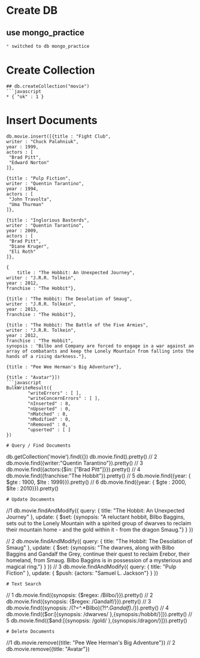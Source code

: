 # Create DB

## use mongo_practice
```javascript
* switched to db mongo_practice
```



# Create Collection
```
## db.createCollection("movie")
```javascript
* { "ok" : 1 }

```


# Insert Documents
```
db.movie.insert([{title : "Fight Club",
writer : "Chuck Palahniuk",
year : 1999,
actors : [
 "Brad Pitt",
 "Edward Norton"
]},

{title : "Pulp Fiction",
writer : "Quentin Tarantino",
year : 1994,
actors : [
 "John Travolta",
 "Uma Thurman"
]},

{title : "Inglorious Basterds",
writer : "Quentin Tarantino",
year : 2009,
actors : [
 "Brad Pitt",
 "Diane Kruger",
 "Eli Roth"
]},

{
	title : "The Hobbit: An Unexpected Journey",
writer : "J.R.R. Tolkein",
year : 2012,
franchise : "The Hobbit"},

{title : "The Hobbit: The Desolation of Smaug",
writer : "J.R.R. Tolkein",
year : 2013,
franchise : "The Hobbit"},

{title : "The Hobbit: The Battle of the Five Armies",
writer : "J.R.R. Tolkein",
year : 2012,
franchise : "The Hobbit",
synopsis : "Bilbo and Company are forced to engage in a war against an array of combatants and keep the Lonely Mountain from falling into the hands of a rising darkness."},

{title : "Pee Wee Herman's Big Adventure"},

{title : "Avatar"}])
```javascript
BulkWriteResult({
        "writeErrors" : [ ],
        "writeConcernErrors" : [ ],
        "nInserted" : 8,
        "nUpserted" : 0,
        "nMatched" : 0,
        "nModified" : 0,
        "nRemoved" : 0,
        "upserted" : [ ]
})
```
```
# Query / Find Documents
```
db.getCollection('movie').find({})
db.movie.find().pretty()
// 2
db.movie.find({writer:"Quentin Tarantino"}).pretty()
// 3
db.movie.find({actors:{$in: ["Brad Pitt"]}}).pretty()
// 4
db.movie.find({franchise:"The Hobbit"}).pretty()
// 5
db.movie.find({year: { $gte :  1900, $lte : 1999}}).pretty()
// 6
db.movie.find({year: { $gte :  2000, $lte : 2010}}).pretty()
```
# Update Documents
```
//1
db.movie.findAndModify({
    query: { title: "The Hobbit: An Unexpected Journey" },
	update: {
    $set: {synopsis: "A reluctant hobbit, Bilbo Baggins, sets out to the Lonely Mountain with a spirited group of dwarves to reclaim their mountain home - and the gold within it - from the dragon Smaug."}
	}
})

// 2
db.movie.findAndModify({
    query: { title: "The Hobbit: The Desolation of Smaug" },
	update: {
    $set: {synopsis: "The dwarves, along with Bilbo Baggins and Gandalf the Grey, continue their quest to reclaim Erebor, their homeland, from Smaug. Bilbo Baggins is in possession of a mysterious and magical ring."}
	}
})
// 3
db.movie.findAndModify({
    query: { title: "Pulp Fiction" },
	update: {
    $push: {actors: "Samuel L. Jackson"}
	}
})
```
# Text Search
```

// 1
db.movie.find({synopsis: {$regex: /Bilbo/}}).pretty()
// 2
db.movie.find({synopsis: {$regex: /Gandalf/}}).pretty()
// 3
db.movie.find({synopsis: /(?=^.*Bilbo)(?!^.*Gandalf).*/}).pretty()
// 4
db.movie.find({$or:[{synopsis: /dwarves/ },{synopsis:/hobbit/}]}).pretty()
// 5
db.movie.find({$and:[{synopsis: /gold/ },{synopsis:/dragon/}]}).pretty()
```
# Delete Documents
```
//1
db.movie.remove({title: "Pee Wee Herman's Big Adventure"})
// 2
db.movie.remove({title: "Avatar"})
```